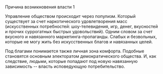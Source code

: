 Причина возникновения власти 1

Управление обществом происходит через популизм. Который существует за счет наркотического удовлетворения масс (искусственных потребностей: шоу-телевидения, игр, денег, вкусностей и прочих суррогатных быстрых удовольствий). Одним словом за счет вкусного и навязанного маркетинга-пропаганды. Слабых и безвольных, которые не могу жить без искусственных благов и навязанных целей. 

Под благами понимается также личная зона комфорта. Подобные становятся основным электоратом демократического общества. И, как следствие, людьми, которые попадают под новую навязанную зависимость -- власть исповедующую потребительство. 